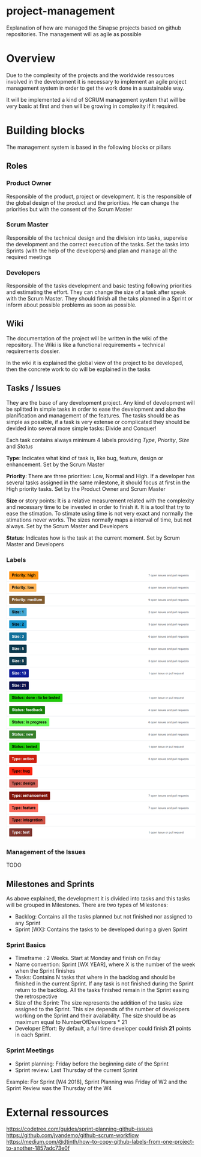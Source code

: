 # project-management
Explanation of how are managed the Sinapse projects based on github repositories. The management will as agile as possible

# Overview

Due to the complexity of the projects and the worldwide ressources involved in the development it is necessary to implement an agile project management system in order to get the work done in a sustainable way. 

It will be implemented a kind of SCRUM management system that will be very basic at first and then will be growing in complexity if it required. 

# Building blocks

The management system is based in the following blocks or pillars

## Roles

### Product Owner

Responsible of the product, project or development. It is the responsible of the global design of the product and the priorities. He can change the priorities but with the consent of the Scrum Master

### Scrum Master

Responsible of the technical design and the division into tasks, supervise the development and the correct execution of the tasks. 
Set the tasks into Sprints (with the help of the developers) and plan and manage all the required meetings

### Developers

Responsible of the tasks development and basic testing following priorities and estimating the effort. They can change the size of a task after speak with the Scrum Master. They should finish all the taks planned in a Sprint or inform about possible problems as soon as possible.

## Wiki

The documentation of the project will be written in the wiki of the repository. The Wiki is like a functional requirements + technical requirements dossier. 

In the wiki it is explained the global view of the project to be developed, then the concrete work to do will be explained in the tasks

## Tasks / Issues

They are the base of any development project. Any kind of development will be splitted in simple tasks in order to ease the development and also the planification and management of the features. The tasks should be as simple as possible, if a task is very extense or complicated they should be devided into several more simple tasks: Divide and Conquer!

Each task contains always minimum 4 labels providing *Type*, *Priority*, *Size* and *Status*

**Type**: Indicates what kind of task is, like bug, feature, design or enhancement. Set by the Scrum Master

**Priority**: There are three priorities: Low, Normal and High. If a developer has several tasks assigned in the same milestone, it should focus at first in the High priority tasks. Set by the Product Owner and Scrum Master

**Size** or story points: It is a relative measurement related with the complexity and necessary time to be invested in order to finish it. It is a tool that try to ease the stimation. To stimate using time is not very exact and normally the stimations never works. The sizes normally maps a interval of time, but not always. Set by the Scrum Master and Developers

**Status**: Indicates how is the task at the current moment. Set by Scrum Master and Developers

### Labels

![Labels](images/labels.png)

### Management of the Issues

TODO

## Milestones and Sprints

As above explained, the development it is divided into tasks and this tasks will be grouped in Milestones. There are two types of Milestones:

- Backlog: Contains all the tasks planned but not finished nor assigned to any Sprint
- Sprint [WX]: Contains the tasks to be developed during a given Sprint

### Sprint Basics

* Timeframe : 2 Weeks. Start at Monday and finish on Friday
* Name convention: Sprint [WX YEAR], where X is the number of the week when the Sprint finishes
* Tasks: Contains N tasks that where in the backlog and should be finished in the current Sprint. If any task is not finished during the Sprint return to the backlog. All the tasks finished remain in the Sprint easing the retrospective
* Size of the Sprint: The size represents the addition of the tasks size assigned to the Sprint. This size depends of the number of developers working on the Sprint and their availability. The size should be as maximum equal to NumberOfDevelopers * 21
* Developer Effort: By default, a full time developer could finish **21** points in each Sprint. 

### Sprint Meetings


* Sprint planning: Friday before the beginning date of the Sprint 
* Sprint review: Last Thursday of the current Sprint

Example: For Sprint [W4 2018], Sprint Planning was Friday of W2 and the Sprint Review was the Thursday of the W4


# External ressources

https://codetree.com/guides/sprint-planning-github-issues
https://github.com/jvandemo/github-scrum-workflow
https://medium.com/@dtinth/how-to-copy-github-labels-from-one-project-to-another-1857adc73e0f
